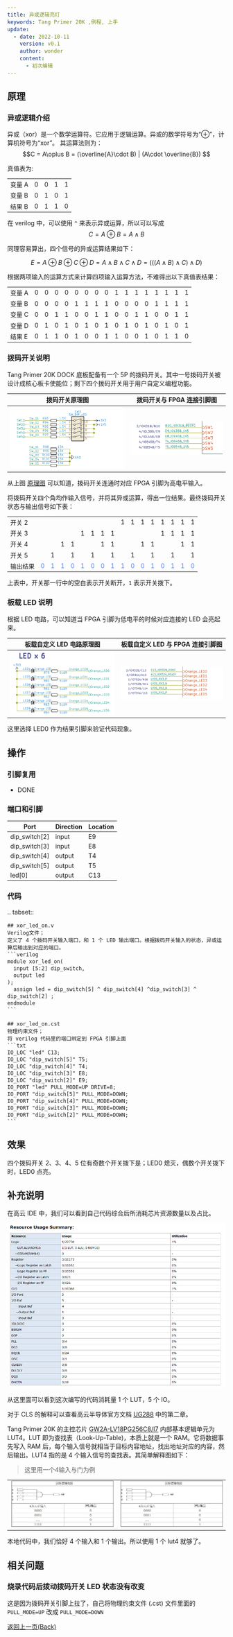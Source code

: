 ```yaml
---
title: 异或逻辑亮灯
keywords: Tang Primer 20K ,例程, 上手
update:
  - date: 2022-10-11
    version: v0.1
    author: wonder
    content:
      - 初次编辑
---
```


## 原理

### 异或逻辑介绍

异或（xor）是一个数学运算符。它应用于逻辑运算。异或的数学符号为“⊕”，计算机符号为“xor”。
其运算法则为：$$C = A\oplus B = (\overline{A}\cdot B) | (A\cdot \overline{B}) $$

真值表为:

<table>
<tr>
  <td>变量 A</td>
  <td>0</td>
  <td>0</td>
  <td>1</td>
  <td>1</td>
</tr>
<tr>
  <td>变量 B</td>
  <td>0</td>
  <td>1</td>
  <td>0</td>
  <td>1</td>
</tr>
<tr>
  <td>结果 B</td>
  <td>0</td>
  <td>1</td>
  <td>1</td>
  <td>0</td>
</tr>
</table>


在 verilog 中，可以使用 `^` 来表示异或运算，所以可以写成$$C = A\oplus B = A\wedge B $$

同理容易算出，四个信号的异或运算结果如下：

$$E = A\oplus B\oplus C\oplus D = A\wedge B \wedge C\wedge D= (((A\wedge B )\wedge C)\wedge D)$$

根据两项输入的运算方式来计算四项输入运算方法，不难得出以下真值表结果：

<table><tr>
        <td>变量 A</td>
        <td>0</td> <td>0</td> <td>0</td> <td>0</td> <td>0</td> <td>0</td> <td>0</td>
        <td>0</td> <td>1</td> <td>1</td> <td>1</td> <td>1</td> <td>1</td> <td>1</td>
        <td>1</td> <td>1</td>
    </tr>
    <tr>
        <td>变量 B</td>
        <td>0</td> <td>0</td> <td>0</td> <td>0</td> <td>1</td> <td>1</td> <td>1</td>
        <td>1</td> <td>0</td> <td>0</td> <td>0</td> <td>0</td> <td>1</td> <td>1</td>
        <td>1</td> <td>1</td>
    </tr>
    <tr>
        <td>变量 C</td>
        <td>0</td> <td>0</td> <td>1</td> <td>1</td> <td>0</td> <td>0</td> <td>1</td>
        <td>1</td> <td>0</td> <td>0</td> <td>1</td> <td>1</td> <td>0</td> <td>0</td>
        <td>1</td> <td>1</td>
    </tr>
    <tr>
        <td>变量 D</td>
        <td>0</td> <td>1</td> <td>0</td> <td>1</td> <td>0</td> <td>1</td> <td>0</td>
        <td>1</td> <td>0</td> <td>1</td> <td>0</td> <td>1</td> <td>0</td> <td>1</td>
        <td>0</td> <td>1</td>
    </tr>
    <tr>
        <td>结果 E</td>
        <td>0</td> <td>1</td> <td>1</td> <td>0</td> <td>1</td> <td>0</td> <td>0</td>
        <td>1</td> <td>1</td> <td>0</td> <td>0</td> <td>1</td> <td>0</td> <td>1</td>
        <td>1</td> <td>0</td>
    </tr>
</table>

### 拨码开关说明

Tang Primer 20K DOCK 底板配备有一个 5P 的拨码开关。其中一号拨码开关被设计成核心板卡使能位；剩下四个拨码开关用于用户自定义编程功能。

| 拨码开关原理图 | 拨码开关与 FPGA 连接引脚图 |
|---|---|
| ![dip_switch](./assets/xor_led_on/dip_switch.png) | ![dip_switch_pin](./assets/xor_led_on/dip_switch_pin.png) |

从上图 [原理图](https://dl.sipeed.com/shareURL/TANG/Primer_20K/02_Schematic) 可以知道，拨码开关连通时对应 FPGA 引脚为高电平输入。

将拨码开关四个角均作输入信号，并将其异或运算，得出一位结果。最终拨码开关状态与输出信号如下表：

<table><tr>
    <td>开关 2</td>
    <td> </td> <td> </td> <td> </td> <td> </td> <td> </td> <td> </td> <td> </td>
    <td> </td> <td>1</td> <td>1</td> <td>1</td> <td>1</td> <td>1</td> <td>1</td>
    <td>1</td> <td>1</td>
</tr>
<tr>
    <td>开关 3</td>
    <td> </td> <td> </td> <td> </td> <td> </td> <td>1</td> <td>1</td> <td>1</td>
    <td>1</td> <td> </td> <td> </td> <td> </td> <td> </td> <td>1</td> <td>1</td>
    <td>1</td> <td>1</td>
</tr>
<tr>
    <td>开关 4</td>
    <td> </td> <td> </td> <td>1</td> <td>1</td> <td> </td> <td> </td> <td>1</td>
    <td>1</td> <td> </td> <td> </td> <td>1</td> <td>1</td> <td> </td> <td> </td>
    <td>1</td> <td>1</td>
</tr>
<tr>
    <td>开关 5</td>
    <td> </td> <td>1</td> <td> </td> <td>1</td> <td> </td> <td>1</td> <td> </td>
    <td>1</td> <td> </td> <td>1</td> <td> </td> <td>1</td> <td> </td> <td>1</td>
    <td> </td> <td>1</td>
</tr>
<tr>
    <td>输出结果</td>
     <td><font color="#4F84FF">0</font></td>  <td><font color="#4F84FF">1</font></td>  <td><font color="#4F84FF">1</font></td>  <td><font color="#4F84FF">0</font></td>  <td><font color="#4F84FF">1</font></td>  <td><font color="#4F84FF">0</font></td>  <td><font color="#4F84FF">0</font></td>
     <td><font color="#4F84FF">1</font></td>  <td><font color="#4F84FF">1</font></td>  <td><font color="#4F84FF">0</font></td>  <td><font color="#4F84FF">0</font></td>  <td><font color="#4F84FF">1</font></td>  <td><font color="#4F84FF">0</font></td>  <td><font color="#4F84FF">1</font></td>
     <td><font color="#4F84FF">1</font></td>  <td><font color="#4F84FF">0</font></td>
</tr>
</table>

上表中，开关那一行中的空白表示开关断开，`1` 表示开关拨下。

### 板载 LED 说明

根据 LED 电路，可以知道当 FPGA 引脚为低电平的时候对应连接的 LED 会亮起来。

| 板载自定义 LED 电路原理图                               | 板载自定义 LED 与 FPGA 连接引脚图           |
| ------------------------------------------------------- | ------------------------------------------- |
| ![key_schematic](./assets/key_led_on/led_schematic.png) | ![key_pin](./assets/key_led_on/led_pin.png) |

这里选择 LED0 作为结果引脚来验证代码现象。

## 操作

### 引脚复用

- DONE

### 端口和引脚

| Port | Direction | Location |
| --- | --- | --- |
| dip_switch[2] | input | E9 |
| dip_switch[3] | input | E8 |
| dip_switch[4] | output | T4 |
| dip_switch[5] | output | T5 |
| led[0] | output | C13 |

### 代码

.. tabset::

    ## xor_led_on.v
    Verilog文件；
    定义了 4 个拨码开关输入端口，和 1 个 LED 输出端口。根据拨码开关输入的状态，异或运算后输出到对应的端口。
    ```verilog
    module xor_led_on(
      input [5:2] dip_switch,
      output led
    );
      assign led = dip_switch[5] ^ dip_switch[4] ^dip_switch[3] ^ dip_switch[2] ;
    endmodule
    ```

    ## xor_led_on.cst
    物理约束文件；
    将 verilog 代码里的端口绑定到 FPGA 引脚上面
    ```txt
    IO_LOC "led" C13;
    IO_LOC "dip_switch[5]" T5;
    IO_LOC "dip_switch[4]" T4;
    IO_LOC "dip_switch[3]" E8;
    IO_LOC "dip_switch[2]" E9;
    IO_PORT "led" PULL_MODE=UP DRIVE=8;
    IO_PORT "dip_switch[5]" PULL_MODE=DOWN;
    IO_PORT "dip_switch[4]" PULL_MODE=DOWN;
    IO_PORT "dip_switch[3]" PULL_MODE=DOWN;
    IO_PORT "dip_switch[2]" PULL_MODE=DOWN;
    ```

## 效果

四个拨码开关 2、3、4、5 位有奇数个开关拨下是；LED0 熄灭，偶数个开关拨下时，LED0 点亮。

## 补充说明

在高云 IDE 中，我们可以看到自己代码综合后所消耗芯片资源数量以及占比。

![used_resource](./assets/xor_led_on/used_resource.png)

从这里面可以看到这次编写的代码消耗量 1 个 LUT，5 个 IO。

对于 CLS 的解释可以查看高云半导体官方文档 [UG288](http://cdn.gowinsemi.com.cn/UG288.pdf) 中的第二章。

Tang Primer 20K 的主控芯片 [GW2A-LV18PG256C8/I7](http://www.gowinsemi.com.cn/prod_view.aspx?TypeId=10&amp;FId=t3:10:3&amp;Id=167#GW2A) 内部基本逻辑单元为 LUT4。LUT 即为查找表（Look-Up-Table)，本质上就是一个 RAM。它将数据事先写入 RAM 后，每个输入信号就相当于目标内容地址，找出地址对应的内容，然后输出。LUT4 指的是 4 个输入信号的查找表。其简单解释图如下：

> 这里用一个4输入与门为例

<table>
<tr>
<td><img src="./assets/xor_led_on/lut_actual.jpeg"></td>
<td><img src="./assets/xor_led_on/lut_actual.jpeg"></td>
</tr>
<table>

本地代码中，我们恰好 4 个输入和 1 个输出。所以使用 1 个 lut4 就够了。

## 相关问题

### 烧录代码后拨动拨码开关 LED 状态没有改变

这是因为拨码开关引脚上拉了，自己将物理约束文件 (.cst) 文件里面的 `PULL_MODE=UP` 改成 `PULL_MODE=DOWN`

<p id="back">
    <a href="#" onClick="javascript :history.back(-1);">返回上一页(Back)</a>
</p>
